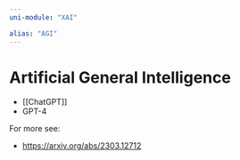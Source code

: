 ```yaml
---
uni-module: "XAI"

alias: "AGI"
---
```


# Artificial General Intelligence

- [[ChatGPT]]
- GPT-4

For more see:

- https://arxiv.org/abs/2303.12712

